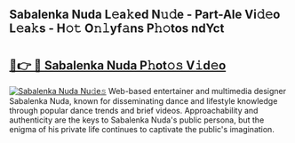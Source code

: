 ## Sabalenka Nuda L𝚎a𝚔ed N𝚞𝚍e - Part-Ale Vi𝚍𝚎o L𝚎a𝚔s - H𝚘𝚝 O𝚗𝚕yf𝚊ns P𝚑𝚘tos ndYct

# <h2><a href="http://kf4eyap.oniu.top/?m=Sabalenka+Nuda">🔗👉 🔴 Sabalenka Nuda P𝚑ot𝚘𝚜 V𝚒d𝚎o</a></h2>

[![Sabalenka Nuda Nu𝚍e𝚜](https://i.imgur.com/0qMVB7G.gif)](http://kf4eyap.oniu.top/?m=Sabalenka+Nuda)
Web-based entertainer and multimedia designer Sabalenka Nuda, known for disseminating dance and lifestyle knowledge through popular dance trends and brief videos. Approachability and authenticity are the keys to Sabalenka Nuda's public persona, but the enigma of his private life continues to captivate the public's imagination.  
